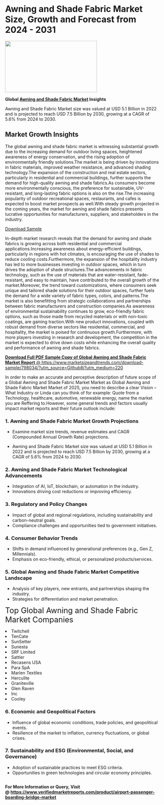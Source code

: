 <H1>Awning and Shade Fabric Market Size, Growth and Forecast from 2024 - 2031</H1><img class="aligncenter size-medium wp-image-584254" src="https://thirdeyenews.in/wp-content/uploads/2024/09/Global-Market-Research-300x168.jpeg" alt="" width="300" height="168" /><p><strong>Global&nbsp;<a href="https://www.marketsizeandtrends.com/download-sample/798034/?utm_source=Github8j?utm_medium=220">Awning and Shade Fabric Market</a> Insights</strong></p><p>Awning and Shade Fabric Market size was valued at USD 5.1 Billion in 2022 and is projected to reach USD 7.5 Billion by 2030, growing at a CAGR of 5.6% from 2024 to 2030.</p><p><h2>Market Growth Insights</h2> <p>The global awning and shade fabric market is witnessing substantial growth due to the increasing demand for outdoor living spaces, heightened awareness of energy conservation, and the rising adoption of environmentally friendly solutions.The market is being driven by innovations in fabric materials, improved weather resistance, and advanced shading technology.The expansion of the construction and real estate sectors, particularly in residential and commercial buildings, further supports the demand for high-quality awning and shade fabrics.As consumers become more environmentally conscious, the preference for sustainable, UV-resistant, and long-lasting fabric options is also on the rise.The increasing popularity of outdoor recreational spaces, restaurants, and cafes is expected to boost market prospects as well.With steady growth projected in the coming years, the market for awning and shade fabrics presents lucrative opportunities for manufacturers, suppliers, and stakeholders in the industry.</p> <p><a href="#">Download Sample</a></p> <p>In-depth market research reveals that the demand for awning and shade fabrics is growing across both residential and commercial applications.Increasing awareness about energy-efficient buildings, particularly in regions with hot climates, is encouraging the use of shades to reduce cooling costs.Furthermore, the expansion of the hospitality industry has led to more businesses investing in outdoor spaces, which in turn drives the adoption of shade structures.The advancements in fabric technology, such as the use of materials that are water-resistant, fade-resistant, and easy to maintain, have contributed to the overall growth of the market.Moreover, the trend toward customizations, where consumers seek unique and tailored shade solutions for their outdoor spaces, further fuels the demand for a wide variety of fabric types, colors, and patterns.The market is also benefitting from strategic collaborations and partnerships between fabric manufacturers and construction companies.As awareness of environmental sustainability continues to grow, eco-friendly fabric options, such as those made from recycled materials or with non-toxic coatings, are gaining traction.With new product innovations, coupled with robust demand from diverse sectors like residential, commercial, and hospitality, the market is poised for continuous growth.Furthermore, with more players investing in research and development, the competition in the market is expected to drive down costs while enhancing the overall quality and performance of awning and shade fabrics.</p> <p><a href="#"></p><p><span class=""><strong>Download Full PDF Sample Copy of Global Awning and Shade Fabric Market Report</strong> @ <a href="https://www.marketsizeandtrends.com/download-sample/798034/?utm_source=Github8j?utm_medium=220" target="_blank">https://www.marketsizeandtrends.com/download-sample/798034/?utm_source=Github8j?utm_medium=220</a></span></p><p>In order to make an accurate and perceptive description of future scope of a Global&nbsp;Awning and Shade Fabric Market Market as Global&nbsp;Awning and Shade Fabric Market Market of 2025, you need to describe a clear Vision &ndash; What Industry or Linda can you think of for example: Quote from a Technology, healthcare, automotive, renewable energy, name the market you are Reffering to.However, some general trends and factors usually impact market reports and their future outlook include:</p><h3>1.&nbsp;<strong>Awning and Shade Fabric Market Growth Projections</strong></h3><ul><li>Examine market size trends, revenue estimates and CAGR (Compounded Annual Growth Rate) projections.</li><li><p>Awning and Shade Fabric Market size was valued at USD 5.1 Billion in 2022 and is projected to reach USD 7.5 Billion by 2030, growing at a CAGR of 5.6% from 2024 to 2030.</p></li></ul><h3>2.&nbsp;<strong>Awning and Shade Fabric Market Technological Advancements</strong></h3><ul><li>Integration of AI, IoT, blockchain, or automation in the industry.</li><li>Innovations driving cost reductions or improving efficiency.</li></ul><h3>3.&nbsp;<strong>Regulatory and Policy Changes</strong></h3><ul><li>Impact of global and regional regulations, including sustainability and carbon-neutral goals.</li><li>Compliance challenges and opportunities tied to government initiatives.</li></ul><h3>4.&nbsp;<strong>Consumer Behavior Trends</strong></h3><ul><li>Shifts in demand influenced by generational preferences (e.g., Gen Z, Millennials).</li><li>Emphasis on eco-friendly, ethical, or personalized products/services.</li></ul><h3>5.&nbsp;<strong>Global Awning and Shade Fabric Market Competitive Landscape</strong></h3><ul><li>Analysis of key players, new entrants, and partnerships shaping the industry.</li><li>Strategies for differentiation and market penetration.</li></ul><p data-pm-slice="1 1 []"><span style="color: inherit; font-family: inherit; font-size: 25px;">Top Global Awning and Shade Fabric Market Companies</span></p><div class="" data-test-id=""><p><li>Twitchell</li><li> TenCate</li><li> SunSetter</li><li> Sunesta</li><li> SRF Limited</li><li> Sattler</li><li> Recasens USA</li><li> Para SpA</li><li> Marlen Textiles</li><li> Herculite</li><li> Graniteville</li><li> Glen Raven</li><li> Inc</li><li> Cooley</li></p></div><h3>6.&nbsp;<strong>Economic and Geopolitical Factors</strong></h3><ul><li>Influence of global economic conditions, trade policies, and geopolitical events.</li><li>Resilience of the market to inflation, currency fluctuations, or global crises.</li></ul><h3>7.&nbsp;<strong>Sustainability and ESG (Environmental, Social, and Governance)</strong></h3><ul><li>Adoption of sustainable practices to meet ESG criteria.</li><li>Opportunities in green technologies and circular economy principles.</li></ul><h2><strong style="font-size: 14px;">For More Information or Query, Visit @&nbsp;</strong><a style="background-color: #ffffff; font-size: 14px;" href="https://www.marketsizeandtrends.com/report/awning-and-shade-fabric-market/" target="_blank">https://www.verifiedmarketreports.com/product/airport-passenger-boarding-bridge-market</a></h2>